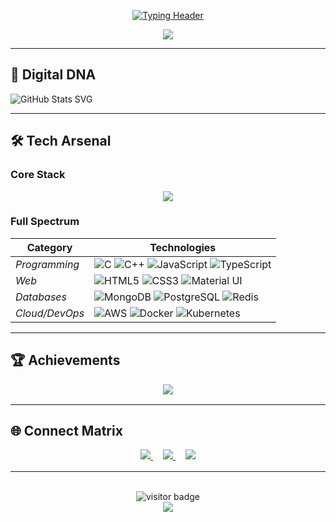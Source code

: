 <div align="center">
  
  <!-- Animated Typing Text -->
  [![Typing Header](https://readme-typing-svg.demolab.com?font=Sofia&color=66D3FA&size=40&center=true&vCenter=true&width=1000&height=70&lines=Full+Stack+Developer;Open+Source+Contributor;IoT+Enthusiast)](https://github.com/devansh-m12)
    <!-- Profile GIF -->
</div>

<div align="center">
  
  <img src="https://media1.giphy.com/media/v1.Y2lkPTc5MGI3NjExem1uajEyd3hnM2l6MG5teWxjM3F1NDg0azB1cjRlamFnZmphNXc2cSZlcD12MV9pbnRlcm5hbF9naWZfYnlfaWQmY3Q9cw/7T2Hml82zYzdZAqr7Z/giphy.gif" >
</div>


---

## 🌌 **Digital DNA**
  ![GitHub Stats SVG](https://rproxy.ttoo.lol/githubstats/github-status?username=devansh-m12)

  <!-- Activity Graph -->



---

## 🛠 **Tech Arsenal**
### **Core Stack**
<div align="center" style="margin: 1rem 0">
  <img src="https://skillicons.dev/icons?i=ts,react,nextjs,express,mongodb,aws,docker&theme=dark&perline=7" style="max-height: 40px">
</div>

### **Full Spectrum**
| **Category**       | **Technologies**                                                                                                 |
|--------------------|-----------------------------------------------------------------------------------------------------------------|
| *Programming*      | ![C](https://img.shields.io/badge/-C-00599C?logo=c&logoColor=white) ![C++](https://img.shields.io/badge/-C++-00599C?logo=c%2B%2B&logoColor=white) ![JavaScript](https://img.shields.io/badge/-JavaScript-F7DF1E?logo=javascript&logoColor=black) ![TypeScript](https://img.shields.io/badge/-TypeScript-3178C6?logo=typescript&logoColor=white) |
| *Web*              | ![HTML5](https://img.shields.io/badge/-HTML5-E34F26?logo=html5&logoColor=white) ![CSS3](https://img.shields.io/badge/-CSS3-1572B6?logo=css3&logoColor=white) ![Material UI](https://img.shields.io/badge/-MUI-007FFF?logo=mui&logoColor=white) |
| *Databases*        | ![MongoDB](https://img.shields.io/badge/-MongoDB-47A248?logo=mongodb&logoColor=white) ![PostgreSQL](https://img.shields.io/badge/-PostgreSQL-4169E1?logo=postgresql&logoColor=white) ![Redis](https://img.shields.io/badge/-Redis-DC382D?logo=redis&logoColor=white) |
| *Cloud/DevOps*     | ![AWS](https://img.shields.io/badge/-AWS-232F3E?logo=amazon-aws&logoColor=FF9900) ![Docker](https://img.shields.io/badge/-Docker-2496ED?logo=docker&logoColor=white) ![Kubernetes](https://img.shields.io/badge/-K8s-326CE5?logo=kubernetes&logoColor=white) |

---

## 🏆 **Achievements**
<div align="center" style="margin: 1rem 0">
  <img src="https://github-profile-trophy.vercel.app/?username=devansh-m12&theme=onedark&no-frame=true&margin-w=15&row=2&column=4" style="max-height: 160px">
</div>

---

## 🌐 **Connect Matrix**
<div align="center" style="margin: 1rem 0">
  <a href="https://linkedin.com/in/devansh-m12" style="margin: 0 8px">
    <img src="https://img.shields.io/badge/LinkedIn-0A66C2?logo=linkedin&logoColor=white&style=for-the-badge" style="max-height: 28px">
  </a>
  <a href="https://x.com/d3v1sX" style="margin: 0 8px">
    <img src="https://img.shields.io/badge/X-000000?logo=x&logoColor=white&style=for-the-badge" style="max-height: 28px">
  </a>
  <a href="https://www.d3v1sh.tech" style="margin: 0 8px">
    <img src="https://img.shields.io/badge/Portfolio-7E3FEF?logo=About.me&logoColor=white&style=for-the-badge" style="max-height: 28px">
  </a>
</div>

---

<div align="center">
  <br>
  <div align="center">
    <img src="https://profile-counter.glitch.me/devansh-m12/count.svg" alt="visitor badge" />
  </div>
  <img src="https://capsule-render.vercel.app/api?type=waving&color=7E3FEF&height=80&section=footer&animation=twinkling">
</div>
